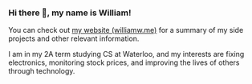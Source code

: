 ### Hi there 👋, my name is William!

You can check out [my website (williamw.me)](https://williamuw.github.io "My Personal Website") for a summary of my side projects and other relevant information.

I am in my 2A term studying CS at Waterloo, and my interests are fixing electronics, monitoring stock prices, and improving the lives of others through technology.

<!--
**WilliamUW/WilliamUW** is a ✨ _special_ ✨ repository because its `README.md` (this file) appears on your GitHub profile.

Here are some ideas to get you started:

- 🔭 I’m currently working on ...
- 🌱 I’m currently learning ...
- 👯 I’m looking to collaborate on ...
- 🤔 I’m looking for help with ...
- 💬 Ask me about ...
- 📫 How to reach me: ...
- 😄 Pronouns: ...
- ⚡ Fun fact: ...
-->
